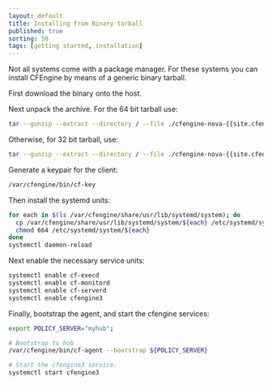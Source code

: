 ```yaml
---
layout: default
title: Installing from Binary tarball
published: true
sorting: 50
tags: [getting started, installation]
---
```


Not all systems come with a package manager. For these systems you can install
CFEngine by means of a generic binary tarball.

First download the binary onto the host.

Next unpack the archive. For the 64 bit tarball use:

```sh
tar --gunzip --extract --directory / --file ./cfengine-nova-{{site.cfengine.branch}}.{{site.cfengine.latest_patch_release}}-{{site.cfengine.latest_package_build}}.x86_64.pkg.tar.gz
```

Otherwise, for 32 bit tarball, use:

```sh
tar --gunzip --extract --directory / --file ./cfengine-nova-{{site.cfengine.branch}}.{{site.cfengine.latest_patch_release}}-{{site.cfengine.latest_package_build}}.i386.pkg.tar.gz
```

Generate a keypair for the client:

```sh
/var/cfengine/bin/cf-key
```

Then install the systemd units:

```sh
for each in $(ls /var/cfengine/share/usr/lib/systemd/system); do
  cp /var/cfengine/share/usr/lib/systemd/system/${each} /etc/systemd/system/${each}
  chmod 664 /etc/systemd/system/${each}
done
systemctl daemon-reload
```

Next enable the necessary service units:

```sh
systemctl enable cf-execd
systemctl enable cf-monitord
systemctl enable cf-serverd
systemctl enable cfengine3
```

Finally, bootstrap the agent, and start the cfengine services:

```sh
export POLICY_SERVER="myhub";

# Bootstrap to hub
/var/cfengine/bin/cf-agent --bootstrap ${POLICY_SERVER}

# Start the cfengine3 service.
systemctl start cfengine3
```
